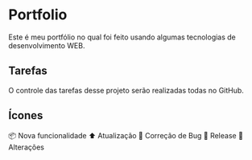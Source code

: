 # Portfolio 
Este é meu portfólio no qual foi feito usando algumas tecnologias de desenvolvimento WEB.

## Tarefas 

O controle das tarefas desse projeto serão realizadas todas no GitHub. 

## Ícones 

:package: Nova funcionalidade
:arrow_up: Atualização 
:bug: Correção de Bug 
:checkered_flag: Release
:wrench: Alterações